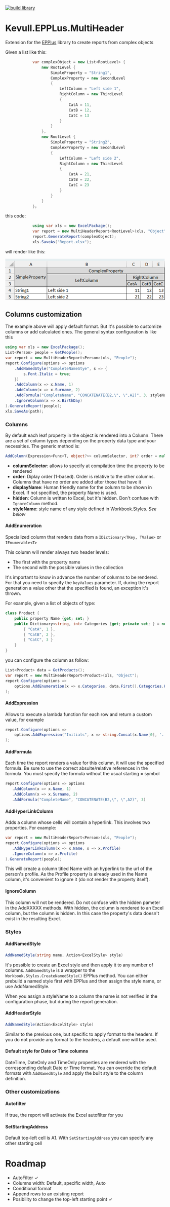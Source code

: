 [![build library](https://github.com/mnieto/Kevull.EPPLus.MultiHeader/actions/workflows/build.yml/badge.svg)](https://github.com/mnieto/Kevull.EPPLus.MultiHeader/actions/workflows/build.yml)

# Kevull.EPPLus.MultiHeader
Extension for the [EPPlus](https://github.com/EPPlusSoftware/EPPlus) library to create reports from complex objects

Given a list like this:
```csharp
            var complexObject = new List<RootLevel> { 
                new RootLevel {
                    SimpleProperty = "String1",
                    ComplexProperty = new SecondLevel
                    {
                        LeftColumn = "Left side 1",
                        RightColumn = new ThirdLevel
                        {
                            CatA = 11,
                            CatB = 12,
                            CatC = 13
                        }
                    }
                }, 
                new RootLevel {
                    SimpleProperty = "String2",
                    ComplexProperty = new SecondLevel
                    {
                        LeftColumn = "Left side 2",
                        RightColumn = new ThirdLevel
                        {
                            CatA = 21,
                            CatB = 22,
                            CatC = 23
                        }
                    }
                }
            };
```

this code:
```csharp
            using var xls = new ExcelPackage();
            var report = new MultiHeaderReport<RootLevel>(xls, "Object");
            report.GenerateReport(complexObject);
            xls.SaveAs("Report.xlsx");
```

will render like this:

![image](.github/example.png)


## Columns customization
The example above will apply default format. But it's possible to customize columns or add calculated ones.
The general syntax configuration is like this
```csharp
using var xls = new ExcelPackage();
List<Person> people = GetPeople();
var report = new MultiHeaderReport<Person>(xls, "People");
report.Configure(options => options
    .AddNamedStyle("CompleteNameStye", s => {
        s.Font.Italic = true;
    })
    .AddColumn(x => x.Name, 1)
    .AddColumn(x => x.Surname, 2)
    .AddFormula("CompleteName", "CONCATENATE(B2,\", \",A2)", 3, styleName: "CompleteNameStye")
    .IgnoreColumn(x => x.BirthDay)
).GenerateReport(people);
xls.SaveAs(path);
```

### Columns
By default each leaf property in the object is rendered into a Column. There are a set of column types depending on the property data type and your necessities. The generic method is:
```csharp
AddColumn(Expression<Func<T, object?>> columnSelector, int? order = null, string? displayName = null, bool hidden = false, string? styleName = null)
```
- **columnSelector**: allows to specify at compilation time the property to be rendered
- **order**: Diplay order (1-based). Order is relative to the other columns. Columns that have no order are added after those that have it
- **displayName**: Human friendly name for the column to be shown in Excel. If not specified, the property Name is used.
- **hidden**: Column is written to Excel, but it's hidden. Don't confuse with `IgnoreColumn` method.
- **styleName**: style name of any style defined in Workbook.Styles. _See below_

#### AddEnumeration
Specialized column that renders data from a `IDictionary<TKey, TValue>` or `IEnumerable<T>`

This column will render always two header levels:
- The first with the property name
- The second with the possible values in the collection

It's important to know in advance the number of columns to be rendered. For that you need to specify the `keyValues` parameter. If, during the report generation a value other that the specified is found, an exception it's thrown.

For example, given a list of objects of type:
```csharp
class Product {
    public property Name {get; set; }
    public Dictionary<string, int> Categories {get; private set; } = new Dictionary<string, int> {
        { "CatA", 1 },
        { "CatB", 2 },
        { "CatC", 3 }        
    }
}
```
you can configure the column as follow:
```csharp
List<Product> data = GetProducts();
var report = new MultiHeaderReport<Product>(xls, "Object");
report.Configure(options =>
    options.AddEnumeration(x => x.Categories, data.First().Categories.Keys)
);
```
#### AddExpression
Allows to execute a lambda function for each row and return a custom value, for example
```csharp
report.Configure(options =>
    options.AddExpression("Initials", x => string.Concat(x.Name[0], '.', x.Surname[0], '.'))
);
```
#### AddFormula
 Each time the report renders a value for this column, it will use the specified formula. Be sure to use the correct absulte/relative references in the formula. You must specify the formula without the usual starting = symbol
 ```csharp
report.Configure(options => options
    .AddColumn(x => x.Name, 1)
    .AddColumn(x => x.Surname, 2)
    .AddFormula("CompleteName", "CONCATENATE(B2,\", \",A2)", 3)
```

#### AddHyperLinkColumn
Adds a column whose cells will contain a hyperlink. This involves two properties. For example:
 ```csharp
var report = new MultiHeaderReport<Person>(xls, "People");
report.Configure(options => options
    .AddHyperLinkColumn(x => x.Name, x => x.Profile)
    .IgnoreColumn(x => x.Profile)
).GenerateReport(people);
 ```
This will create a column titled Name with an hyperlink to the url of the person's profile. As the Profile property is already used in the Name column, it's convenient to ignore it (do not render the property itself).

#### IgnoreColumn
This column will not be rendered. Do not confuse with the hidden pameter in the AddXXXXX methods. With hidden, the column is rendered to an Excel column, but the column is hidden. In this case the property's data doesn't exist in the resulting Excel.


### Styles
#### AddNamedStyle
```csharp
AddNamedStyle(string name, Action<ExcelStyle> style)
```
It's possible to create an Excel style and then apply it to any number of columns. `AddNamedStyle` is a wrapper to 
the `Workbook.Styles.CreateNamedStyle()` EPPlus method. You can either prebuild a named style first with EPPlus and then assign the style name, or use AddNamedStyle.

When you assign a styleName to a column the name is not verified in the configuration phase, but during the report generation.

#### AddHeaderStyle
```csharp
AddNamedStyle(Action<ExcelStyle> style)
```
Similar to the previous one, but specific to apply format to the headers. If you do not provide any format to the headers, a default one will be used.

#### Default style for Date or Time columns
DateTime, DateOnly and TimeOnly properties are rendered with the corresponding default Date or Time format. You can override the default formats with `AddNamedStyle` and apply the built style to the column definition.

### Other customizations
#### Autofilter
If true, the report will activate the Excel autofilter for you

#### SetStartingAddress
Default top-left cell is A1. With `SetStartingAddress` you can specify any other starting cell


# Roadmap
- AutoFilter ✓
- Columns width: Default, specific width, Auto
- Conditional format
- Append rows to an existing report
- Posibility to change the top-left starting point ✓